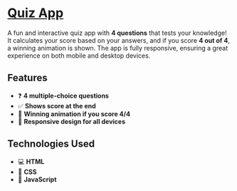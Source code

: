 # [Quiz App](https://visheshjs.github.io/QuizApp/)

A fun and interactive quiz app with **4 questions** that tests your knowledge! It calculates your score based on your answers, and if you score **4 out of 4**, a winning animation is shown. The app is fully responsive, ensuring a great experience on both mobile and desktop devices.

## Features
- ❓ **4 multiple-choice questions**
- ✅ **Shows score at the end**
- 🎉 **Winning animation if you score 4/4**
- 📱 **Responsive design for all devices**

## Technologies Used
- 💻 **HTML**
- 🎨 **CSS**
- 🔧 **JavaScript**
